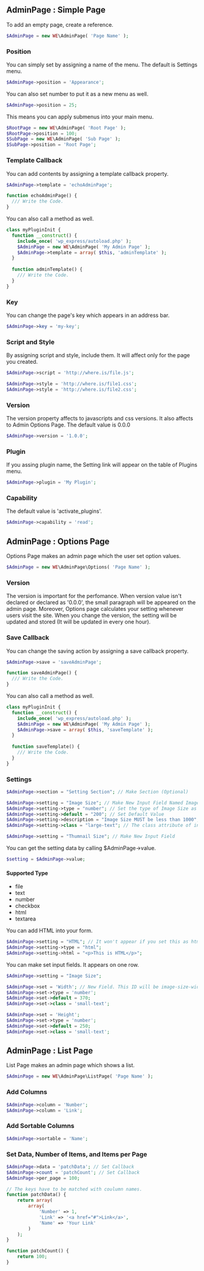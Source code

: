 ## AdminPage : Simple Page
To add an empty page, create a reference.
```php
$AdminPage = new WE\AdminPage( 'Page Name' );
```

### Position
You can simply set by assigning a name of the menu. The default is Settings menu.
```php
$AdminPage->position = 'Appearance';
```
You can also set number to put it as a new menu as well.
```php
$AdminPage->position = 25;
```
This means you can apply submenus into your main menu.
```php
$RootPage = new WE\AdminPage( 'Root Page' );
$RootPage->position = 100;
$SubPage = new WE\AdminPage( 'Sub Page' );
$SubPage->position = 'Root Page';
```

### Template Callback
You can add contents by assigning a template callback property.
```php
$AdminPage->template = 'echoAdminPage';

function echoAdminPage() {
  /// Write the Code.
}
```
You can also call a method as well.
```php
class myPluginInit {
  function __construct() {
    include_once( 'wp_express/autoload.php' );
    $AdminPage = new WE\AdminPage( 'My Admin Page' );
    $AdminPage->template = array( $this, 'adminTemplate' );
  }
  
  function adminTemplate() {
    /// Write the Code.
  }
}
```

### Key
You can change the page's key which appears in an address bar.
```php
$AdminPage->key = 'my-key';
```

### Script and Style
By assigning script and style, include them. It will affect only for the page you created.
```php
$AdminPage->script = 'http://where.is/file.js';

$AdminPage->style = 'http://where.is/file1.css';
$AdminPage->style = 'http://where.is/file2.css';
```

### Version
The version property affects to javascripts and css versions. It also affects to Admin Options Page. The default value is 0.0.0
```php
$AdminPage->version = '1.0.0';
```

### Plugin
If you assing plugin name, the Setting link will appear on the table of Plugins menu.
```php
$AdminPage->plugin = 'My Plugin';
```

### Capability
The default value is 'activate_plugins'.
```php
$AdminPage->capability = 'read';
```

## AdminPage : Options Page
Options Page makes an admin page which the user set option values.
```php
$AdminPage = new WE\AdminPage\Options( 'Page Name' );
```

### Version
The version is important for the perfomance. When version value isn't declared or declared as '0.0.0', the small paragraph will be appeared on the admin page. Moreover, Options page calculates your setting whenever users visit the site. When you change the version, the setting will be updated and stored (It will be updated in every one hour).

### Save Callback
You can change the saving action by assigning a save callback property.
```php
$AdminPage->save = 'saveAdminPage';

function saveAdminPage() {
  /// Write the Code.
}
```
You can also call a method as well.
```php
class myPluginInit {
  function __construct() {
    include_once( 'wp_express/autoload.php' );
    $AdminPage = new WE\AdminPage( 'My Admin Page' );
    $AdminPage->save = array( $this, 'saveTemplate' );
  }
  
  function saveTemplate() {
    /// Write the Code.
  }
}
```

### Settings
```php
$AdminPage->section = "Setting Section"; // Make Section (Optional)

$AdminPage->setting = "Image Size"; // Make New Input Field Named Image Size. It has to be unique within a page. ( Default : text )
$AdminPage->setting->type = "number"; // Set the type of Image Size as number
$AdminPage->setting->default = "200"; // Set Default Value
$AdminPage->setting->description = "Image Size MUST be less than 1000";
$AdminPage->setting->class = "large-text"; // The class attribute of input tag ( Default : regular-text )

$AdminPage->setting = "Thumnail Size"; // Make New Input Field
```
You can get the setting data by calling $AdminPage->value.
```php
$setting = $AdminPage->value;
```

#### Supported Type
* file
* text
* number
* checkbox
* html
* textarea

You can add HTML into your form.
```php
$AdminPage->setting = "HTML"; // It won't appear if you set this as html type
$AdminPage->setting->type = "html";
$AdminPage->setting->html = "<p>This is HTML</p>";
```

You can make set input fields. It appears on one row.
```php
$AdminPage->setting = "Image Size";

$AdminPage->set = 'Width'; // New Field. This ID will be image-size-width.
$AdminPage->set->type = 'number';
$AdminPage->set->default = 370;
$AdminPage->set->class = 'small-text';

$AdminPage->set = 'Height';
$AdminPage->set->type = 'number';
$AdminPage->set->default = 250;
$AdminPage->set->class = 'small-text';
```

## AdminPage : List Page
List Page makes an admin page which shows a list.
```php
$AdminPage = new WE\AdminPage\ListPage( 'Page Name' );
```
### Add Columns
```php
$AdminPage->column = 'Number';
$AdminPage->column = 'Link';
```
### Add Sortable Columns
```php
$AdminPage->sortable = 'Name';
```

### Set Data, Number of Items, and Items per Page
```php
$AdminPage->data = 'patchData'; // Set Callback
$AdminPage->count = 'patchCount'; // Set Callback
$AdminPage->per_page = 100;

// The keys have to be matched with coulumn names.
function patchData() {
	return array(
		array(
			'Number' => 1,
			'Link' => '<a href="#">Link</a>',
			'Name' => 'Your Link'
		)
	);
}

function patchCount() {
	return 100;
}
```


